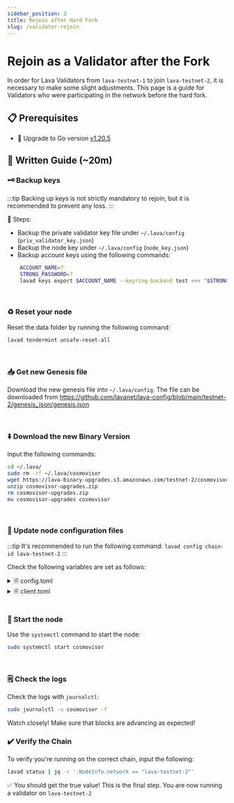 ```yaml
---
sidebar_position: 3
title: Rejoin after Hard Fork
slug: /validator-rejoin
---
```


# Rejoin as a Validator after the Fork

In order for Lava Validators from `lava-testnet-1` to join `lava-testnet-2`, it is necessary to make some slight adjustments. This page is a guide for Validators who were participating in the network before the hard fork.

## 📋 Prerequisites

- 🔺 Upgrade to Go version [v1.20.5](https://go.dev/dl/go1.20.5.linux-amd64.tar.gz)


## 📝 Written Guide (~20m)


### 🗝️ Backup keys 

:::tip
Backing up keys is not strictly mandatory to rejoin, but it is recommended to prevent any loss.
:::

🔑 Steps:
* Backup the private validator key file under `~/.lava/config` (`priv_validator_key.json`)
* Backup the node key under `~/.lava/config` (`node_key.json`)
* Backup account keys using the following commands: 
```bash
    ACCOUNT_NAME=?
    STRONG_PASSWORD=?
    lavad keys export $ACCOUNT_NAME --keyring-backend test <<< "$STRONG_PASSWORD" > $ACCOUNT_NAME.key
```
<br />

### ♻️ Reset your node

Reset the data folder by running the following command:

```bash
lavad tendermint unsafe-reset-all
```

<br />

### 📥 Get new Genesis file

Download the new genesis file into `~/.lava/config`. The file can be downloaded from https://github.com/lavanet/lava-config/blob/main/testnet-2/genesis_json/genesis.json

<br />


### ⬇️ Download the new Binary Version

Input the following commands:

```bash
cd ~/.lava/
sudo rm -rf ~/.lava/cosmovisor
wget https://lava-binary-upgrades.s3.amazonaws.com/testnet-2/cosmovisor-upgrades/cosmovisor-upgrades.zip
unzip cosmovisor-upgrades.zip
rm cosmovisor-upgrades.zip
mv cosmovisor-upgrades cosmovisor
```

<br />

### 🔼 Update node configuration files

:::tip
It's recommended to run the following command:
`lavad config chain-id lava-testnet-2`
:::

Check the following variables are set as follows:

<details> <summary> 🗎 config.toml</summary>
timeout_commit = "30s" <br/>
timeout_propose = "1s" <br/>
timeout_precommit = "1s" <br/>
timeout_precommit_delta = "500ms" <br/>
timeout_prevote = "1s" <br/>
timeout_prevote_delta = "500ms" <br/>
timeout_propose_delta = "500ms" <br/>
skip_timeout_commit = false
seed_node="3a445bfdbe2d0c8ee82461633aa3af31bc2b4dc0@testnet2-seed-node.lavanet.xyz:26656,e593c7a9ca61f5616119d6beb5bd8ef5dd28d62d@testnet2-seed-node2.lavanet.xyz:26656"
</details>

<details> <summary> 🗎 client.toml </summary> 
broadcast-mode = "sync"
chain-id = “lava-testnet-2”
</details>

<br />

### 🚀 Start the node

 Use the `systemctl` command to start the node: 

```bash
sudo systemctl start cosmovisor
```


<br />

### 🗒️ Check the logs 

 Check the logs with `journalctl`:

```bash
sudo journalctl -u cosmovisor -f
```

Watch closely! Make sure that blocks are advancing as expected!
<br />

### ✔️ Verify the Chain

To verify you're running on the correct chain, input the following:

```bash
lavad status | jq -r '.NodeInfo.network == "lava-testnet-2"'
```

✅ You should get the true value! This is the final step. You are now running a validator on `lava-testnet-2`